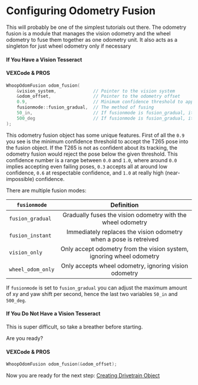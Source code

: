 # Configuring Odometry Fusion

This will probably be one of the simplest tutorials out there. The odometry fusion is a module that manages the vision odometry and the wheel odometry to fuse them together as one odometry unit. It also acts as a singleton for just wheel odometry only if necessary 

<!-- tabs:start -->

#### **If You Have a Vision Tesseract**

<!-- tabs:start -->

#### **VEXCode & PROS**

```cpp
WhoopOdomFusion odom_fusion(
    &vision_system,              // Pointer to the vision system
    &odom_offset,                // Pointer to the odometry offset
    0.9,                         // Minimum confidence threshold to apply vision system to odometry
    fusionmode::fusion_gradual,  // The method of fusing
    50_in,                       // If fusionmode is fusion_gradual, it is the maximum allowable lateral shift the vision camera can update.
    500_deg                      // If fusionmode is fusion_gradual, it is the maximum allowable yaw rotational shift the vision camera can update.
);
```

<!-- tabs:end -->

This odometry fusion object has some unique features. First of all the ```0.9``` you see is the minimum confidence threshold to accept the T265 pose into the fusion object. If the T265 is not as confident about its tracking, the odometry fusion would reject the pose below the given threshold. This confidence number is a range between ```0.0``` and ```1.0```, where around ```0.0``` implies accepting even failing poses, ```0.3``` accepts all at around low confidence, ```0.6``` at respectable confidence, and ```1.0``` at really high (near-impossible) confidence.

There are multiple fusion modes:

| ```fusionmode```     | Definition | 
|----------|:--------:|
| ```fusion_gradual```    | Gradually fuses the vision odometry with the wheel odometry     |
| ```fusion_instant```    | Immediately replaces the vision odometry when a pose is retreived     |
| ```vision_only```    | Only accept odometry from the vision system, ignoring wheel odometry     |
| ```wheel_odom_only```    | Only accepts wheel odometry, ignoring vision odometry     |

If ```fusionmode``` is set to ```fusion_gradual``` you can adjust the maximum amount of xy and yaw shift per second, hence the last two variables ```50_in``` and ```500_deg```.


#### **If You Do Not Have a Vision Tesseract**

This is super difficult, so take a breather before starting.

Are you ready?

<!-- tabs:start -->

#### **VEXCode & PROS**

```cpp
WhoopOdomFusion odom_fusion(&odom_offset);
```

<!-- tabs:end -->


Now you are ready for the next step: [Creating Drivetrain Object](CreatingDrivetrainObject/README.md)

<!-- tabs:end -->